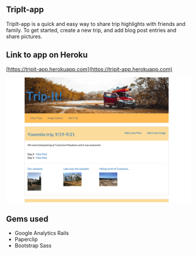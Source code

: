 ## TripIt-app

TripIt-app is a quick and easy way to share trip highlights with friends and family. To get started, create a new trip, and add blog post entries and share pictures. 

## Link to app on Heroku
[https://tripit-app.herokuapp.com](https://tripit-app.herokuapp.com)

![](screenshot.png)

## Gems used

* Google Analytics Rails
* Paperclip
* Bootstrap Sass